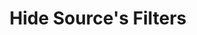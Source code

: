 ---
title: Hide Source's Filters
description: Hide all the filters from a source
parameters:
  - name: Connection
    import: obs-studio/connection
  - name: Scene
    import: obs-studio/scene
  - name: Source
    import: obs-studio/source
variables: []
csharpMethods:
  - ObsHideSourcesFilters
---